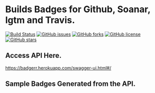 # Builds Badges for Github, Soanar, lgtm and Travis.


[![Build Status](https://travis-ci.org/Akash-Mittal/badger.svg?branch=master)](https://travis-ci.org/Akash-Mittal/badger)
[![GitHub issues](https://img.shields.io/github/issues/Akash-Mittal/badger.svg)](https://github.com/Akash-Mittal/badger/issues)
[![GitHub forks](https://img.shields.io/github/forks/Akash-Mittal/badger.svg)](https://github.com/Akash-Mittal/badger/network)
[![GitHub license](https://img.shields.io/github/license/Akash-Mittal/badger.svg)](https://github.com/Akash-Mittal/badger/blob/master/LICENSE)
[![GitHub stars](https://img.shields.io/github/stars/Akash-Mittal/badger.svg)](https://github.com/Akash-Mittal/badger/stargazers)

## Access API Here.

https://badgerr.herokuapp.com/swagger-ui.html#/


## Sample Badges Generated from the API.